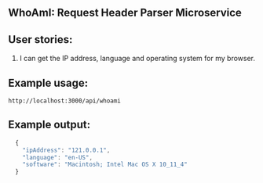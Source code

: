 ## WhoAmI: Request Header Parser Microservice

## User stories:
1. I can get the IP address, language and operating system for my browser.

## Example usage:

```
http://localhost:3000/api/whoami
```

## Example output:

```js
  {
    "ipAddress": "121.0.0.1",
    "language": "en-US",
    "software": "Macintosh; Intel Mac OS X 10_11_4"
  }
```

